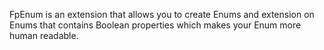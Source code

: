 <p>FpEnum is an extension that allows you to create Enums and extension on Enums that contains Boolean properties which makes your Enum more human readable.</p>
